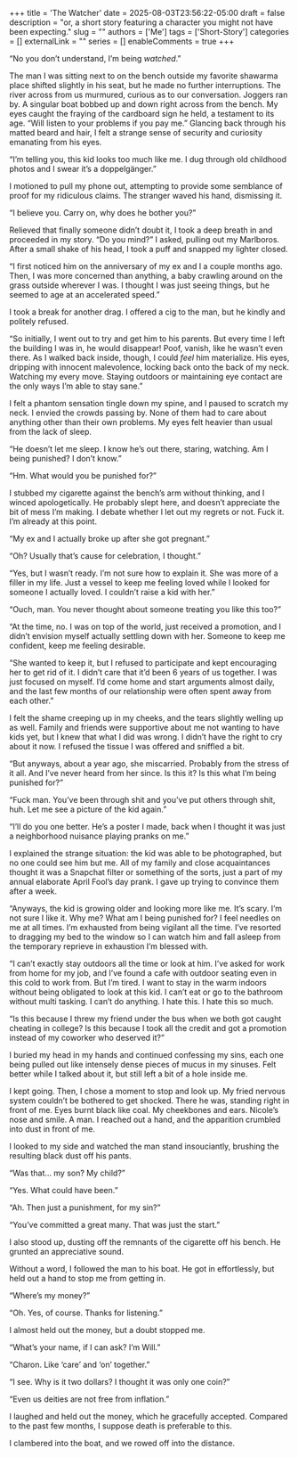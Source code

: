 +++
title = 'The Watcher'
date = 2025-08-03T23:56:22-05:00
draft = false
description = "or, a short story featuring a character you might not have been expecting."
slug = ""
authors = ['Me']
tags = ['Short-Story']
categories = []
externalLink = ""
series = []
enableComments = true
+++

“No you don’t understand, I’m being *watched*.”

The man I was sitting next to on the bench outside my favorite shawarma place shifted slightly in his seat, but he made no further interruptions. The river across from us murmured, curious as to our conversation. Joggers ran by. A singular boat bobbed up and down right across from the bench. My eyes caught the fraying of the cardboard sign he held, a testament to its age. “Will listen to your problems if you pay me.” Glancing back through his matted beard and hair, I felt a strange sense of security and curiosity emanating from his eyes. 

“I’m telling you, this kid looks too much like me. I dug through old childhood photos and I swear it’s a doppelgänger.”

I motioned to pull my phone out, attempting to provide some semblance of proof for my ridiculous claims. The stranger waved his hand, dismissing it.

“I believe you. Carry on, why does he bother you?”

Relieved that finally someone didn’t doubt it, I took a deep breath in and proceeded in my story. “Do you mind?” I asked, pulling out my Marlboros. After a small shake of his head, I took a puff and snapped my lighter closed.

“I first noticed him on the anniversary of my ex and I a couple months ago. Then, I was more concerned than anything, a baby crawling around on the grass outside wherever I was. I thought I was just seeing things, but he seemed to age at an accelerated speed.”

I took a break for another drag. I offered a cig to the man, but he kindly and politely refused.

“So initially, I went out to try and get him to his parents. But every time I left the building I was in, he would disappear! Poof, vanish, like he wasn’t even there. As I walked back inside, though, I could *feel* him materialize. His eyes, dripping with innocent malevolence, locking back onto the back of my neck. Watching my every move. Staying outdoors or maintaining eye contact are the only ways I’m able to stay sane.”

I felt a phantom sensation tingle down my spine, and I paused to scratch my neck. I envied the crowds passing by. None of them had to care about anything other than their own problems. My eyes felt heavier than usual from the lack of sleep. 

“He doesn’t let me sleep. I know he’s out there, staring, watching. Am I being punished? I don’t know.”

“Hm. What would you be punished for?”

I stubbed my cigarette against the bench’s arm without thinking, and I winced apologetically. He probably slept here, and doesn’t appreciate the bit of mess I’m making. I debate whether I let out my regrets or not. Fuck it. I’m already at this point.

“My ex and I actually broke up after she got pregnant.”

“Oh? Usually that’s cause for celebration, I thought.”

“Yes, but I wasn’t ready. I’m not sure how to explain it. She was more of a filler in my life. Just a vessel to keep me feeling loved while I looked for someone I actually loved. I couldn’t raise a kid with her.”

“Ouch, man. You never thought about someone treating you like this too?”

“At the time, no. I was on top of the world, just received a promotion, and I didn’t envision myself actually settling down with her. Someone to keep me confident, keep me feeling desirable.

“She wanted to keep it, but I refused to participate and kept encouraging her to get rid of it. I didn’t care that it’d been 6 years of us together. I was just focused on myself. I’d come home and start arguments almost daily, and the last few months of our relationship were often spent away from each other.”

I felt the shame creeping up in my cheeks, and the tears slightly welling up as well. Family and friends were supportive about me not wanting to have kids yet, but I knew that what I did was wrong. I didn’t have the right to cry about it now. I refused the tissue I was offered and sniffled a bit.

“But anyways, about a year ago, she miscarried. Probably from the stress of it all. And I’ve never heard from her since. Is this it? Is this what I’m being punished for?”

“Fuck man. You’ve been through shit and you’ve put others through shit, huh. Let me see a picture of the kid again.”

“I’ll do you one better. He’s a poster I made, back when I thought it was just a neighborhood nuisance playing pranks on me.”

I explained the strange situation: the kid was able to be photographed, but no one could see him but me. All of my family and close acquaintances thought it was a Snapchat filter or something of the sorts, just a part of my annual elaborate April Fool’s day prank. I gave up trying to convince them after a week.

“Anyways, the kid is growing older and looking more like me. It’s scary. I’m not sure I like it. Why me? What am I being punished for? I feel needles on me at all times. I’m exhausted from being vigilant all the time. I’ve resorted to dragging my bed to the window so I can watch him and fall asleep from the temporary reprieve in exhaustion I’m blessed with.

“I can’t exactly stay outdoors all the time or look at him. I’ve asked for work from home for my job, and I’ve found a cafe with outdoor seating even in this cold to work from. But I’m tired. I want to stay in the warm indoors without being obligated to look at this kid. I can’t eat or go to the bathroom without multi tasking. I can’t do anything. I hate this. I hate this so much.

“Is this because I threw my friend under the bus when we both got caught cheating in college? Is this because I took all the credit and got a promotion instead of my coworker who deserved it?”

I buried my head in my hands and continued confessing my sins, each one being pulled out like intensely dense pieces of mucus in my sinuses. Felt better while I talked about it, but still left a bit of a hole inside me. 

I kept going. Then, I chose a moment to stop and look up. My fried nervous system couldn’t be bothered to get shocked. There he was, standing right in front of me. Eyes burnt black like coal. My cheekbones and ears. Nicole’s nose and smile. A man. I reached out a hand, and the apparition crumbled into dust in front of me.

I looked to my side and watched the man stand insouciantly, brushing the resulting black dust off his pants. 

“Was that… my son? My child?”

“Yes. What could have been.”

“Ah. Then just a punishment, for my sin?”

“You’ve committed a great many. That was just the start.”

I also stood up, dusting off the remnants of the cigarette off his bench. He grunted an appreciative sound.

Without a word, I followed the man to his boat. He got in effortlessly, but held out a hand to stop me from getting in.

“Where’s my money?”

“Oh. Yes, of course. Thanks for listening.”

I almost held out the money, but a doubt stopped me.

“What’s your name, if I can ask? I’m Will.”

“Charon. Like ‘care’ and ‘on’ together.”

“I see. Why is it two dollars? I thought it was only one coin?”

“Even us deities are not free from inflation.”

I laughed and held out the money, which he gracefully accepted. Compared to the past few months, I suppose death is preferable to this.

I clambered into the boat, and we rowed off into the distance.